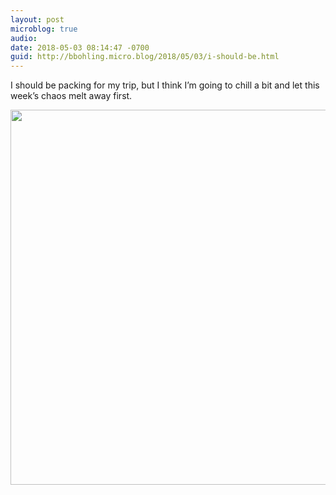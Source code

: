 ```yaml
---
layout: post
microblog: true
audio: 
date: 2018-05-03 08:14:47 -0700
guid: http://bbohling.micro.blog/2018/05/03/i-should-be.html
---
```

I should be packing for my trip, but I think I’m going to chill a bit and let this week’s chaos melt away first.

<img src="http://micro.brandonbohling.com/uploads/2018/c8eb16ad62.jpg" width="600" height="600" />
